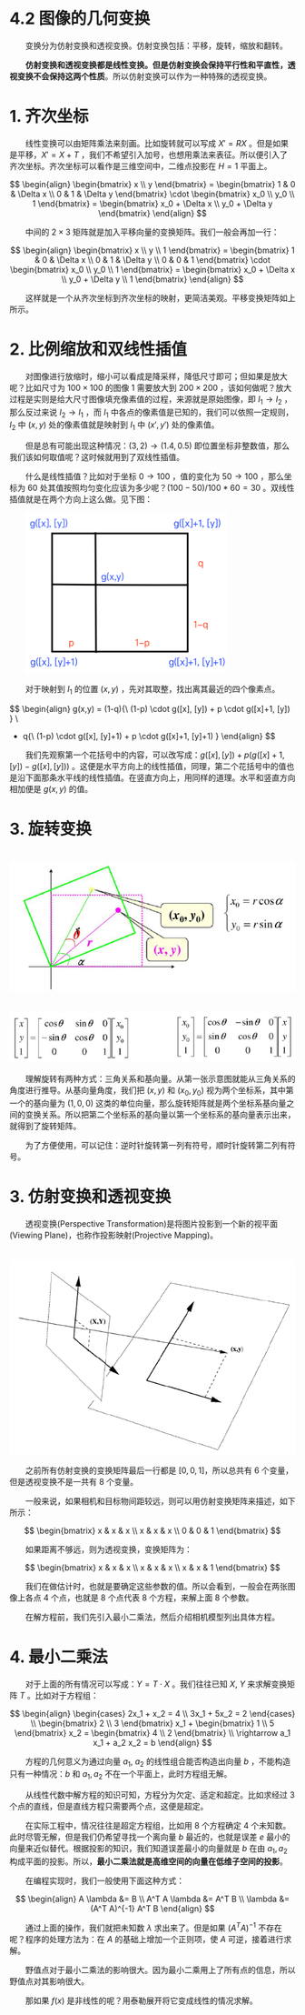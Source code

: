 # 4.2 图像的几何变换

　　变换分为仿射变换和透视变换。仿射变换包括：平移，旋转，缩放和翻转。

　　**仿射变换和透视变换都是线性变换。但是仿射变换会保持平行性和平直性，透视变换不会保持这两个性质**。所以仿射变换可以作为一种特殊的透视变换。

# 1. 齐次坐标

　　线性变换可以由矩阵乘法来刻画。比如旋转就可以写成 $X' = R X$ 。但是如果是平移，$X' = X + T$ ，我们不希望引入加号，也想用乘法来表征。所以便引入了齐次坐标。齐次坐标可以看作是三维空间中，二维点投影在 $H=1$ 平面上。

$$
\begin{align}
\begin{bmatrix} 
x \\ y 
\end{bmatrix} = \begin{bmatrix} 
1 & 0 & \Delta x \\ 
0 & 1 & \Delta y 
\end{bmatrix} \cdot \begin{bmatrix} 
x_0 \\ y_0 \\ 1
\end{bmatrix} = \begin{bmatrix} 
x_0 + \Delta x \\ 
y_0 + \Delta y
\end{bmatrix}
\end{align}
$$

　　中间的 $2 \times 3$ 矩阵就是加入平移向量的变换矩阵。我们一般会再加一行：

$$
\begin{align}
\begin{bmatrix} 
x \\ 
y \\
1
\end{bmatrix} = \begin{bmatrix} 
1 & 0 & \Delta x \\ 
0 & 1 & \Delta y \\
0 & 0 & 1
\end{bmatrix} \cdot \begin{bmatrix} 
x_0 \\ 
y_0 \\
1
\end{bmatrix} = \begin{bmatrix} 
x_0 + \Delta x \\ 
y_0 + \Delta y \\
1
\end{bmatrix}
\end{align}
$$

　　这样就是一个从齐次坐标到齐次坐标的映射，更简洁美观。平移变换矩阵如上所示。

# 2. 比例缩放和双线性插值

　　对图像进行放缩时，缩小可以看成是降采样，降低尺寸即可；但如果是放大呢？比如尺寸为 $100 \times 100$ 的图像 1 需要放大到 $200 \times 200$ ，该如何做呢？放大过程是实则是给大尺寸图像填充像素值的过程，来源就是原始图像，即 $I_1 \rightarrow I_2$ ，那么反过来说 $I_2 \rightarrow I_1$ ，而 $I_1$ 中各点的像素值是已知的，我们可以依照一定规则，$I_2$ 中 $(x,y)$ 处的像素值就是映射到 $I_1$ 中 $(x', y')$ 处的像素值。

　　但是总有可能出现这种情况：$(3,2) \rightarrow (1.4, 0.5)$ 即位置坐标非整数值，那么我们该如何取值呢？这时候就用到了双线性插值。

　　什么是线性插值？比如对于坐标 $0 \rightarrow 100$ ，值的变化为 $50 \rightarrow 100$ ，那么坐标为 60 处其值按照均匀变化应该为多少呢？$(100-50)/100*60 = 30$ 。双线性插值就是在两个方向上这么做。见下图：

　　![双线性插值.png](assets/双线性插值-20211021141828-v50edjd.png "双线性插值")

　　对于映射到 $I_1$ 的位置 $(x,y)$ ，先对其取整，找出离其最近的四个像素点。

$$
\begin{align}
g(x,y) = (1-q)\{\ (1-p) \cdot g([x], [y]) + p \cdot g([x]+1, [y]) \} \\
+ q\{\ (1-p) \cdot g([x], [y]+1) + p \cdot g([x]+1, [y]+1) \}
\end{align}
$$

　　我们先观察第一个花括号中的内容，可以改写成：$g([x], [y]) + p(g([x]+1, [y]) - g([x], [y]))$ 。这便是水平方向上的线性插值，同理，第二个花括号中的值也是沿下面那条水平线的线性插值。在竖直方向上，用同样的道理。水平和竖直方向相加便是 $g(x,y)$ 的值。

# 3. 旋转变换

　　![旋转矩阵示意图](assets/image-20211210155732-9bqjj85.png "旋转矩阵示意图")

　　![旋转矩阵表达式](assets/image-20211210160132-posofz1.png "旋转矩阵表达式")

　　理解旋转有两种方式：三角关系和基向量。从第一张示意图就能从三角关系的角度进行推导。从基向量角度，我们把 $(x,y)$ 和 $(x_0, y_0)$ 视为两个坐标系，其中第一个的基向量为 $(1, 0, 0)$ 这类的单位向量，那么旋转矩阵就是两个坐标系基向量之间的变换关系。所以把第二个坐标系的基向量以第一个坐标系的基向量表示出来，就得到了旋转矩阵。

　　为了方便使用，可以记住：逆时针旋转第一列有符号，顺时针旋转第二列有符号。

# 3. 仿射变换和透视变换

　　透视变换(Perspective Transformation)是将图片投影到一个新的视平面(Viewing Plane)，也称作投影映射(Projective Mapping)。

　　![透视变换](assets/image-20211210162648-2rx77q0.png "透视变换")

　　之前所有仿射变换的变换矩阵最后一行都是 $[0,0,1]$，所以总共有 6 个变量，但是透视变换不是一共有 8 个变量。

　　一般来说，如果相机和目标物间距较远，则可以用仿射变换矩阵来描述，如下所示：

$$
\begin{bmatrix} 
x & x & x \\
x & x & x \\
0 & 0 & 1
\end{bmatrix}
$$

　　如果距离不够远，则为透视变换，变换矩阵为：

$$
\begin{bmatrix} 
x & x & x \\
x & x & x \\
x & x & 1
\end{bmatrix}
$$

　　我们在做估计时，也就是要确定这些参数的值。所以会看到，一般会在两张图像上各点 4 个点，也就是 8 个点代表 8 个方程，来解上面 8 个参数。

　　在解方程前，我们先引入最小二乘法，然后介绍相机模型列出具体方程。

# 4. 最小二乘法

　　对于上面的所有情况可以写成：$Y = T \cdot X$ 。我们往往已知 $X,\ Y$ 来求解变换矩阵 $T$ 。比如对于方程组：

$$
\begin{align}
\begin{cases}
2x_1 + x_2 = 4 \\
3x_1 + 5x_2 = 2
\end{cases} \\
\begin{bmatrix} 2 \\ 3 \end{bmatrix} x_1 + \begin{bmatrix} 1 \\ 5 \end{bmatrix} x_2 = \begin{bmatrix} 4 \\ 2 \end{bmatrix} \\
\rightarrow a_1 x_1 + a_2 x_2 = b
\end{align}
$$

　　方程的几何意义为通过向量 $a_1,\ a_2$ 的线性组合能否构造出向量 $b$ ，不能构造只有一种情况：$b$ 和 $a_1,a_2$ 不在一个平面上，此时方程组无解。

　　从线性代数中解方程的知识可知，方程分为欠定、适定和超定。比如求经过 3 个点的直线，但是直线方程只需要两个点，这便是超定。

　　在实际工程中，情况往往是超定方程组，比如用 8 个方程确定 4 个未知数。此时尽管无解，但是我们仍希望寻找一个离向量 $b$ 最近的，也就是误差 $e$ 最小的向量来近似替代。根据投影的知识，我们知道误差最小的向量就是 $b$ 在由 $a_1,a_2$ 构成平面的投影。所以，**最小二乘法就是高维空间的向量在低维子空间的投影**。

　　在编程实现时，我们一般使用下面这种方式：

$$
\begin{align}
A \lambda &= B \\
A^T A \lambda &= A^T B \\
\lambda &= (A^T A)^{-1} A^T B
\end{align}
$$

　　通过上面的操作，我们就把未知数 $\lambda$ 求出来了。但是如果 $(A^T A)^{-1}$ 不存在呢？程序的处理方法为：在 $A$ 的基础上增加一个正则项，使 $A$ 可逆，接着进行求解。

　　野值点对于最小二乘法的影响很大。因为最小二乘用上了所有点的信息，所以野值点对其影响很大。

　　那如果 $f(x)$ 是非线性的呢？用泰勒展开将它变成线性的情况求解。

　　
